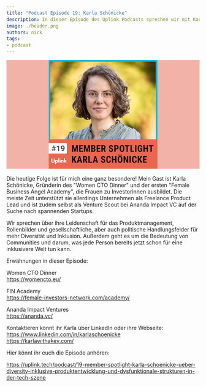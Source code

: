 ```yaml
---
title: "Podcast Episode 19: Karla Schönicke"
description: In dieser Episode des Uplink Podcasts sprechen wir mit Karla Schönicke aus der Uplink Community.
image: ./header.png
authors: nick
tags:
- podcast
---
```


![](header.png)

Die heutige Folge ist für mich eine ganz besondere! Mein Gast ist Karla Schönicke, Gründerin des "Women CTO Dinner" und der ersten "Female Business Angel Academy", die Frauen zu Investorinnen ausbildet. Die meiste Zeit unterstützt sie allerdings Unternehmen als Freelance Product Lead und ist zudem selbst als Venture Scout bei Ananda Impact VC auf der Suche nach spannenden Startups.

Wir sprechen über ihre Leidenschaft für das Produktmanagement, Rollenbilder und gesellschaftliche, aber auch politische Handlungsfelder für mehr Diversität und Inklusion. Außerdem geht es um die Bedeutung von Communities und darum, was jede Person bereits jetzt schon für eine inklusivere Welt tun kann.

<!--truncate-->

Erwähnungen in dieser Episode:

Women CTO Dinner<br />
https://womencto.eu/

FIN Academy<br />
https://female-investors-network.com/academy/

Ananda Impact Ventures<br />
https://ananda.vc/

Kontaktieren könnt ihr Karla über LinkedIn oder ihre Webseite:<br />
https://www.linkedin.com/in/karlaschoenicke<br />
https://karlawithakey.com/

Hier könnt ihr euch die Episode anhören:

<Embed>https://uplink.tech/podcast/19-member-spotlight-karla-schoenicke-ueber-diversity-inklusive-produktentwicklung-und-dysfunktionale-strukturen-in-der-tech-szene</Embed>
